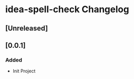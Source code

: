 <!-- Keep a Changelog guide -> https://keepachangelog.com -->

# idea-spell-check Changelog

## [Unreleased]

## [0.0.1]
### Added
- Init Project
